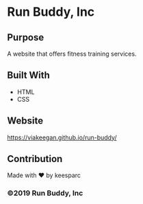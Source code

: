 # Run Buddy, Inc


## Purpose
A website that offers fitness training services. 

## Built With
* HTML
* CSS

## Website
https://viakeegan.github.io/run-buddy/

## Contribution
Made with ❤️ by keesparc

### ©️2019 Run Buddy, Inc 
